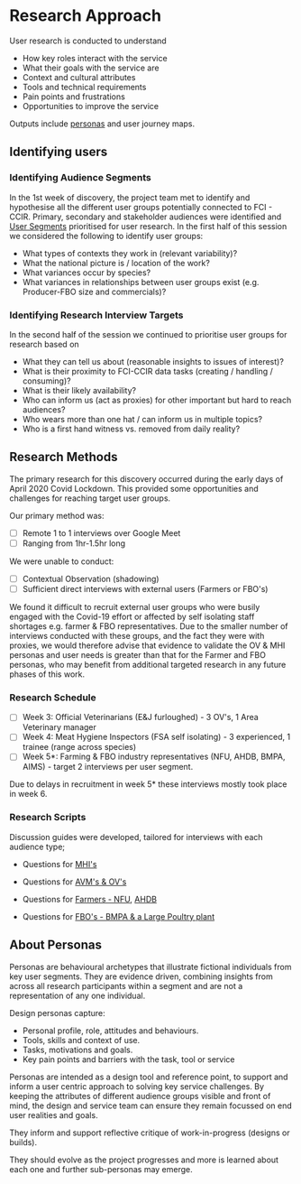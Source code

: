 # Research Approach 

User research is conducted to understand

- How key roles interact with the service
- What their goals with the service are
- Context and cultural attributes
- Tools and technical requirements
- Pain points and frustrations
- Opportunities to improve the service

Outputs include [personas](#about-personas) and user journey maps.

## Identifying users 

### Identifying Audience Segments
In the 1st week of discovery, the project team met to identify and hypothesise all the different user groups potentially connected to FCI - CCIR. 
Primary, secondary and stakeholder audiences were identified and [User Segments](user-segments) prioritised for user research. 
In the first half of this session we considered the following to identify user groups:
* What types of contexts they work in (relevant variability)?
* What the national picture is / location of the work?
* What variances occur by species?
* What variances in relationships between user groups exist (e.g. Producer-FBO size and commercials)?

### Identifying Research Interview Targets
In the second half of the session we continued to prioritise user groups for research based on 
* What they can tell us about (reasonable insights to issues of interest)?
* What is their proximity to FCI-CCIR data tasks (creating / handling / consuming)?
* What is their likely availability?
* Who can inform us (act as proxies) for other important but hard to reach audiences?
* Who wears more than one hat / can inform us in multiple topics?
* Who is a first hand witness vs. removed from daily reality?

## Research Methods
The primary research for this discovery occurred during the early days of April 2020 Covid Lockdown. This provided some opportunities and challenges for reaching target user groups.

Our primary method was:
- [ ] Remote 1 to 1 interviews over Google Meet 
- [ ] Ranging from 1hr-1.5hr long

We were unable to conduct:
- [ ] Contextual Observation (shadowing)
- [ ] Sufficient direct interviews with external users (Farmers or FBO's)

We found it difficult to recruit external user groups who were busily engaged with the Covid-19 effort or affected by self isolating staff shortages e.g. farmer & FBO representatives. Due to the smaller number of interviews conducted with these groups, and the fact they were with proxies, we would therefore advise that evidence to validate the OV & MHI personas and user needs is greater than that for the Farmer and FBO personas, who may benefit from additional targeted research in any future phases of this work.
 
### Research Schedule

- [ ] Week 3: Official Veterinarians (E&J furloughed) - 3 OV's, 1 Area Veterinary manager
- [ ] Week 4: Meat Hygiene Inspectors (FSA self isolating) - 3 experienced, 1 trainee (range across species)
- [ ] Week 5*: Farming & FBO industry representatives (NFU, AHDB, BMPA, AIMS) - target 2 interviews per user segment.

Due to delays in recruitment in week 5* these interviews mostly took place in week 6.

### Research Scripts
Discussion guides were developed, tailored for interviews with each audience type;
* Questions for [MHI's](https://docs.google.com/document/d/1_E42FU1kljyo8q0E5HL2D5BcO9FNUqmDLNBIdfn2aY4/edit#heading=h.g2zarfgbvgba)
* Questions for [AVM's & OV's](https://docs.google.com/document/d/1mw-FOYxcca1WzkHCqMssgPL1KFgFzFDxLpRmtbQUfDQ/edit#heading=h.art7vk5ebmzh)

* Questions for [Farmers - NFU](https://docs.google.com/document/d/1cucKR4Js5h3-fstVQrfXsl2WrM9zUeOuWQmRCD8oy4E/edit#heading=h.art7vk5ebmzh), [AHDB](https://docs.google.com/document/d/1DP65WGbWE1aavSJmPIqd9HHYCdO5zz4RBhHU3SmKdrw/edit#heading=h.art7vk5ebmzh)
* Questions for [FBO's - BMPA & a Large Poultry plant](https://docs.google.com/document/d/1mgtZ8vSHr6iaGr3n3ZB7xK5HbfcoNrG2LwmWiRJ3x0E/edit#heading=h.art7vk5ebmzh)

## About Personas

Personas are behavioural archetypes that illustrate fictional individuals from key user segments. They are evidence driven, combining insights from across all research participants within a segment and are not a representation of any one individual.

Design personas capture:
* Personal profile, role, attitudes and behaviours.
* Tools, skills and context of use.
* Tasks, motivations and goals.
* Key pain points and barriers with the task, tool or service

Personas are intended as a design tool and reference point, to support and inform a user centric approach to solving key service challenges. By keeping the attributes of different audience groups visible and front of mind, the design and service team can ensure they remain focussed on end user realities and goals. 

They inform and support reflective critique of work-in-progress (designs or builds).

They should evolve as the project progresses and more is learned about each one and further sub-personas may emerge.

